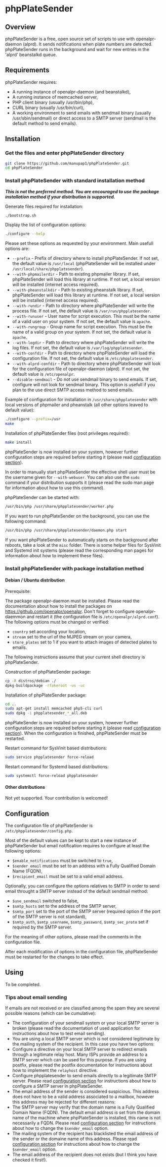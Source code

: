 # phpPlateSender

## Overview

phpPlateSender is a free, open source set of scripts to use with openalpr-daemon (alprd). It sends notifications when plate numbers are detected. phpPlateSender runs in the background and wait for new entries in the 'alprd' beanstalkd queue.

## Requirements

phpPlateSender requires:
- A running instance of openalpr-daemon (and beanstalkd),
- A running instance of memcached server,
- PHP client binary (usually /usr/bin/php),
- CURL binary (usually /usr/bin/curl),
- A working environment to send emails with sendmail binary (usually /usr/sbin/sendmail) or direct access to a SMTP server (sendmail is the default method to send emails).

## Installation

### Get the files and enter phpPlateSender directory

```bash
git clone https://github.com/manupap1/phpPlateSender.git
cd phpPlateSender
```

### Install phpPlateSender with standard installation method

***This is not the preferred method.
You are encouraged to use the package installation method if your distribution is supported.***

Generate files required for installation:
```bash
./bootstrap.sh
```
Display the list of configuration options:
```bash
./configure --help
```
Please set these options as requested by your environment. Main usefull options are:
- `--prefix` - Prefix of directory where to install phpPlateSender. If not set, the default value is `/usr/local` (phpPlateSender will be installed under `/usr/local/share/phpplatesender`).
- `--with-phpmailerdir` - Path to existing phpmailer library. If set, phpPlateSender will load this library at runtime. If not set, a local version will be installed (internet access required).
- `--with-pheanstalkdir` - Path to existing pheanstalk library. If set, phpPlateSender will load this library at runtime. If not set, a local version will be installed (internet access required).
- `--with-rundir` - Path to directory where phpPlateSender will write the process file. If not set, the default value is `/var/run/phpplatesender`.
- `--with-runuser` - User name for script execution. This must be the name of a valid user on your system. If not set, the default value is `apache`.
- `--with-rungroup` - Group name for script execution. This must be the name of a valid group on your system. If not set, the default value is `apache`.
- `--with-logdir` - Path to directory where phpPlateSender will write the log files. If not set, the default value is `/var/log/phpplatesender`.
- `--with-confdir` - Path to directory where phpPlateSender will load the configuration file. If not set, the default value is `/etc/phpplatesender`.
- `--with-alprd-confdir` - Path to directory where phpPlateSender will look for the configuration file of openalpr-daemon (alprd). If not set, the default value is `/etc/openalpr`.
- `--disable-sendmail` - Do not use sendmail binary to send emails. If set, configure will not look for sendmail binary. This option is usefull if you plan to the use direct SMTP access method to send emails.

Example of configuration for installation in `/usr/share/phpplatesender` with local versions of phpmailer and pheanstalk (all other options leaved to default value):
```bash
./configure --prefix=/usr
make
```
Installation of phpPlateSender files (root privileges required):
```bash
make install
```
phpPlateSender is now installed on your system, however further configuration steps are required before starting it (please read [configuration section](https://github.com/manupap1/phpPlateSender#configuration)).

In order to manually start phpPlateSender the effective shell user must be the username given for `--with-webuser`.
You can also use the `sudo` command if your distribution supports it (please read the sudo man page for information about how to use this command).

phpPlateSender can be started with:
```bash
/usr/bin/php /usr/share/phpplatesender/worker.php
```
If you want to run phpPlateSender on the background, you can use the following command:
```bash
/usr/bin/php /usr/share/phpplatesender/daemon.php start
```
If you want phpPlateSender to automatically starts on the background after reboots, take a look at the `misc` folder.
There is some helper files for SysVinit and Systemd init systems (please read the corresponding man pages for information about how to implement these files).

### Install phpPlateSender with package installation method

#### Debian / Ubuntu distribution

Prerequisite:

The package openalpr-daemon must be installed. Please read the documentation about how to install the packages on https://github.com/openalpr/openalpr.
Don't forget to configure openalpr-daemmon and restart it (the configuration file is `/etc/openalpr/alprd.conf`). The following options must be changed or verified:
- `country` set according your location,
- `stream` set to the url of the MJPEG stream on your camera,
- `store_plates` set to 1 if you want to attach images of detected plates to emails.

The following instructions assume that your current shell directory is phpPlateSender.

Construction of phpPlateSender package:
```bash
cp -R distros/debian ./
dpkg-buildpackage -rfakeroot -us -uc
```
Installation of phpPlateSender package:
```bash
cd ..
sudo apt-get install memcached php5-cli curl
sudo dpkg -i phpplatesender_*_all.deb
```
phpPlateSender is now installed on your system, however further configuration steps are required before starting it (please read [configuration section](https://github.com/manupap1/phpPlateSender#configuration)).
When the configuration is finished, phpPlateSender must be restarted.

Restart command for SysVinit based distributions:
```bash
sudo service phpplatesender force-reload
```
Restart command for Systemd based distributions:
```bash
sudo systemctl force-reload phpplatesender
```

#### Other distributions

Not yet supported.
Your contribution is welcomed!

## Configuration

The configuration file of phpPlateSender is `/etc/phpplatesender/config.php`.

Most of the default values can be kept to start a new instance of phpPlateSender but email notification requires to configure at least the following options:
- `$enable_notifications` must be switched to `true`,
- `$sender_email` must be set to an address with a Fully Qualified Domain Name (FQDN),
- `$recipient_email` must be set to a valid email address.

Optionally, you can configure the options relatives to SMTP in order to send email throught a SMTP server instead of the default sendmail method:
- `$use_sendmail` switched to false,
- `$smtp_hosts` set to the address of the SMTP server,
- `$smtp_port` set to the port of the SMTP server (required option if the port of the SMTP server is not standard),
- `$smtp_auth`, `$smtp_username`, `$smtp_password`, `$smtp_sec_proto` set if required by the SMTP server.

For the meaning of other options, please read the comments in the configuration file.

After each modification of options in the configuration file, phpPlateSender must be restarted for the changes to take effect.

## Using

To be completed.

### Tips about email sending

If emails are not received or are classified among the spam they are several possible reasons (which can be cumulative):
- The configuration of your sendmail system or your local SMTP server is broken (please read the documentation of used application for instructions about how to test email sending).
- You are using a local SMTP server which is not considered legitimate by the mailing system of the recipient. In this case you have two options:
 - Configure a directive on your local SMTP server to redirect emails through a legitimate relay host. Many ISPs provide an address to a SMTP server which can be used for this purpose. If you are using postfix, please read the postfix documentation for instructions about how to implement the `relayhost` directive.
 - Configure phpplatesender to send emails directly to a legitimate SMTP server. Please read [configuration section](https://github.com/manupap1/phpPlateSender#configuration) for instructions about how to configure a SMTP server in phpPlateSender.
- The email address of the sender is considered suspicious. This address does not have to be a valid address associated to a mailbox, however this address may be rejected for different reasons:
 - The SMTP server may verify that the domain name is a Fully Qualified Domain Name (FQDN). The default email address is set from the domain name of the machine where phpPlateSender is installed, this name is not necessarily a FQDN. Please read [configuration section](https://github.com/manupap1/phpPlateSender#configuration) for instructions about how to change the `$sender_email` option.
 - The mailing system of the recipient has blacklisted the email address of the sender or the domaine name of this address. Please read [configuration section](https://github.com/manupap1/phpPlateSender#configuration) for instructions about how to change the `$sender_email` option.
- The email address of the recipient does not exists (but I think you have checked it first!).
